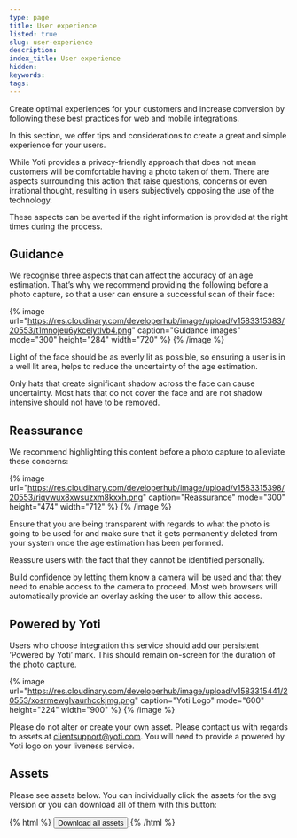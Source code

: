 ```yaml
---
type: page
title: User experience
listed: true
slug: user-experience
description: 
index_title: User experience
hidden: 
keywords: 
tags: 
---
```


Create optimal experiences for your customers and increase conversion by following these best practices for web and mobile integrations.

In this section, we offer tips and considerations to create a great and simple experience for your users.

While Yoti provides a privacy-friendly approach that does not mean customers will be comfortable having a photo taken of them. There are aspects surrounding this action that raise questions, concerns or even irrational thought, resulting in users subjectively opposing the use of the technology.

These aspects can be averted if the right information is provided at the right times during the process.

## Guidance

We recognise three aspects that can affect the accuracy of an age estimation. That’s why we recommend providing the following before a photo capture, so that a user can ensure a successful scan of their face:

{% image url="https://res.cloudinary.com/developerhub/image/upload/v1583315383/20553/t1mnojeu6ykcelytlvb4.png" caption="Guidance images" mode="300" height="284" width="720" %}
{% /image %}

Light of the face should be as evenly lit as possible, so ensuring a user is in a well lit area, helps to reduce the uncertainty of the age estimation.

Only hats that create significant shadow across the face can cause uncertainty. Most hats that do not cover the face and are not shadow intensive should not have to be removed.

## Reassurance

We recommend highlighting this content before a photo capture to alleviate these concerns:

{% image url="https://res.cloudinary.com/developerhub/image/upload/v1583315398/20553/riqvwux8xwsuzxm8kxxh.png" caption="Reassurance" mode="300" height="474" width="712" %}
{% /image %}

Ensure that you are being transparent with regards to what the photo is going to be used for and make sure that it gets permanently deleted from your system once the age estimation has been performed.

Reassure users with the fact that they cannot be identified personally.

Build confidence by letting them know a camera will be used and that they need to enable access to the camera to proceed. Most web browsers will automatically provide an overlay asking the user to allow this access.

## Powered by Yoti

Users who choose integration this service should add our persistent ‘Powered by Yoti’ mark. This should remain on-screen for the duration of the photo capture.

{% image url="https://res.cloudinary.com/developerhub/image/upload/v1583315441/20553/xosrmewglvaurhcckjmg.png" caption="Yoti Logo" mode="600" height="224" width="900" %}
{% /image %}

Please do not alter or create your own asset. Please contact us with regards to assets at [clientsupport@yoti.com](mailto:clientsupport@yoti.com). You will need to provide a powered by Yoti logo on your liveness service.

## Assets

Please see assets below. You can individually click the assets for the svg version or you can download all of them with this button:

{% html %}
<a href="https://www.yoti.com/wp-content/uploads/Yoti_Age_Scan_visual_pack.zip"> 
   <button class="btn-primary"> 
      Download all assets
   </button>
</a>
{% /html %}